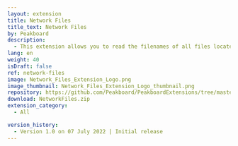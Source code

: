 ```yaml
---
layout: extension
title: Network Files
title_text: Network Files
by: Peakboard
description: 
  - This extension allows you to read the filenames of all files located in a specific UNC network path. This allows you to dynamically add data sources and resources to Peakboard Designer based on their file names. 
lang: en
weight: 40
isDraft: false
ref: network-files
image: Network_Files_Extension_Logo.png
image_thumbnail: Network_Files_Extension_Logo_thumbnail.png
repository: https://github.com/Peakboard/PeakboardExtensions/tree/master/NetworkFiles
download: NetworkFiles.zip
extension_category:
  - All

version_history:
  - Version 1.0 on 07 July 2022 | Initial release
---
```

